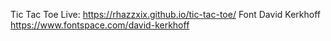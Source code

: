 Tic Tac Toe
Live: https://rhazzxix.github.io/tic-tac-toe/
Font
David Kerkhoff https://www.fontspace.com/david-kerkhoff
